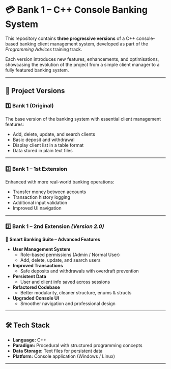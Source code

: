 # 💳 Bank 1 – C++ Console Banking System

This repository contains **three progressive versions** of a C++ console-based banking client management system, developed as part of the *Programming Advices* training track.

Each version introduces new features, enhancements, and optimisations, showcasing the evolution of the project from a simple client manager to a fully featured banking system.

---

## 📂 Project Versions

### 1️⃣ Bank 1 (Original)
The base version of the banking system with essential client management features:
- Add, delete, update, and search clients
- Basic deposit and withdrawal
- Display client list in a table format
- Data stored in plain text files

---

### 2️⃣ Bank 1 – 1st Extension
Enhanced with more real-world banking operations:
- Transfer money between accounts
- Transaction history logging
- Additional input validation
- Improved UI navigation

---

### 3️⃣ Bank 1 – 2nd Extension *(Version 2.0)*
🚀 **Smart Banking Suite – Advanced Features**
- **User Management System**
  - Role-based permissions (Admin / Normal User)
  - Add, delete, update, and search users
- **Improved Transactions**
  - Safe deposits and withdrawals with overdraft prevention
- **Persistent Data**
  - User and client info saved across sessions
- **Refactored Codebase**
  - Better modularity, cleaner structure, enums & structs
- **Upgraded Console UI**
  - Smoother navigation and professional design

---

## 🛠 Tech Stack
- **Language:** C++
- **Paradigm:** Procedural with structured programming concepts
- **Data Storage:** Text files for persistent data
- **Platform:** Console application (Windows / Linux)

---



